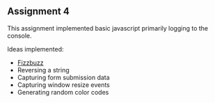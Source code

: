 ## Assignment 4

This assignment implemented basic javascript primarily logging to the console.

Ideas implemented:
- [Fizzbuzz](https://en.wikipedia.org/wiki/Fizz_buzz)
- Reversing a string
- Capturing form submission data
- Capturing window resize events
- Generating random color codes
